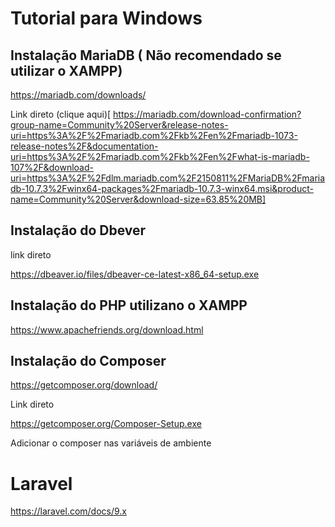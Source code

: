 # Tutorial para Windows

## Instalação MariaDB ( Não recomendado se utilizar o XAMPP)

https://mariadb.com/downloads/

Link direto (clique aqui)[
https://mariadb.com/download-confirmation?group-name=Community%20Server&release-notes-uri=https%3A%2F%2Fmariadb.com%2Fkb%2Fen%2Fmariadb-1073-release-notes%2F&documentation-uri=https%3A%2F%2Fmariadb.com%2Fkb%2Fen%2Fwhat-is-mariadb-107%2F&download-uri=https%3A%2F%2Fdlm.mariadb.com%2F2150811%2FMariaDB%2Fmariadb-10.7.3%2Fwinx64-packages%2Fmariadb-10.7.3-winx64.msi&product-name=Community%20Server&download-size=63.85%20MB]

## Instalação do Dbever

link direto

https://dbeaver.io/files/dbeaver-ce-latest-x86_64-setup.exe


## Instalação do PHP utilizano o XAMPP

https://www.apachefriends.org/download.html


## Instalação do Composer 

https://getcomposer.org/download/

Link direto

https://getcomposer.org/Composer-Setup.exe

Adicionar o composer nas variáveis de ambiente


# Laravel

https://laravel.com/docs/9.x

